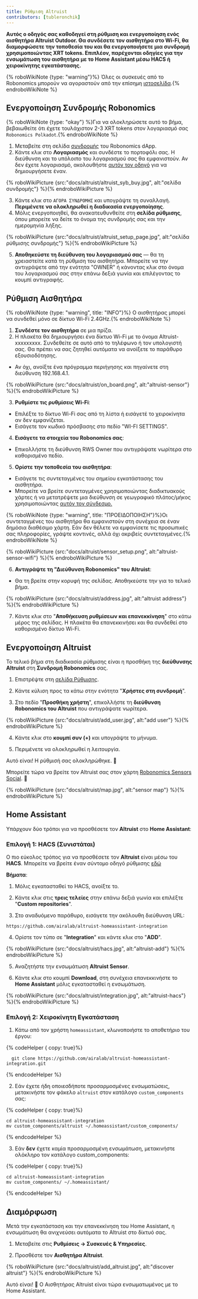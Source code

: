 ```yaml
---
title: Ρύθμιση Altruist
contributors: [tubleronchik]
---
```


**Αυτός ο οδηγός σας καθοδηγεί στη ρύθμιση και ενεργοποίηση ενός αισθητήρα Altruist Outdoor. Θα συνδέσετε τον αισθητήρα στο Wi-Fi, θα διαμορφώσετε την τοποθεσία του και θα ενεργοποιήσετε μια συνδρομή χρησιμοποιώντας XRT tokens. Επιπλέον, παρέχονται οδηγίες για την ενσωμάτωση του αισθητήρα με το Home Assistant μέσω HACS ή χειροκίνητης εγκατάστασης.**

{% roboWikiNote {type: "warning"}%} Όλες οι συσκευές από το Robonomics μπορούν να αγοραστούν από την επίσημη [ιστοσελίδα](https://robonomics.network/devices/).{% endroboWikiNote %}

## Ενεργοποίηση Συνδρομής Robonomics

{% roboWikiNote {type: "okay"} %}Για να ολοκληρώσετε αυτό το βήμα, βεβαιωθείτε ότι έχετε τουλάχιστον 2-3 XRT tokens στον λογαριασμό σας `Robonomics Polkadot`.{% endroboWikiNote %}

1) Μεταβείτε στη σελίδα [συνδρομής](https://robonomics.app/#/rws-buy) του Robonomics dApp. 
2) Κάντε κλικ στο **Λογαριασμός** και συνδέστε το πορτοφόλι σας. Η διεύθυνση και το υπόλοιπο του λογαριασμού σας θα εμφανιστούν.
Αν δεν έχετε λογαριασμό, ακολουθήστε [αυτόν τον οδηγό](https://wiki.robonomics.network/docs/create-account-in-dapp/) για να δημιουργήσετε έναν.

{% roboWikiPicture {src:"docs/altruist/altruist_syb_buy.jpg", alt:"σελίδα συνδρομής"} %}{% endroboWikiPicture %}

3) Κάντε κλικ στο `ΑΓΟΡΑ ΣΥΝΔΡΟΜΗΣ` και υπογράψτε τη συναλλαγή. **Περιμένετε να ολοκληρωθεί η διαδικασία ενεργοποίησης**. 
4) Μόλις ενεργοποιηθεί, θα ανακατευθυνθείτε στη **σελίδα ρύθμισης**, όπου μπορείτε να δείτε το όνομα της συνδρομής σας και την ημερομηνία λήξης. 

{% roboWikiPicture {src:"docs/altruist/altruist_setup_page.jpg", alt:"σελίδα ρύθμισης συνδρομής"} %}{% endroboWikiPicture %}

5) **Αποθηκεύστε τη διεύθυνση του λογαριασμού σας** — θα τη χρειαστείτε κατά τη ρύθμιση του αισθητήρα. Μπορείτε να την αντιγράψετε από την ενότητα "OWNER" ή κάνοντας κλικ στο όνομα του λογαριασμού σας στην επάνω δεξιά γωνία και επιλέγοντας το κουμπί αντιγραφής.

## Ρύθμιση Αισθητήρα

{% roboWikiNote {type: "warning", title: "INFO"}%} Ο αισθητήρας μπορεί να συνδεθεί μόνο σε δίκτυο Wi-Fi 2.4GHz.{% endroboWikiNote %}

1) **Συνδέστε τον αισθητήρα** σε μια πρίζα.
2) Η πλακέτα θα δημιουργήσει ένα δίκτυο Wi-Fi με το όνομα Altruist-xxxxxxxxx. Συνδεθείτε σε αυτό από το τηλέφωνο ή τον υπολογιστή σας. Θα πρέπει να σας ζητηθεί αυτόματα να ανοίξετε το παράθυρο εξουσιοδότησης. 
- Αν όχι, ανοίξτε ένα πρόγραμμα περιήγησης και πηγαίνετε στη διεύθυνση 192.168.4.1.

{% roboWikiPicture {src:"docs/altruist/on_board.png", alt:"altruist-sensor"} %}{% endroboWikiPicture %}

3) **Ρυθμίστε τις ρυθμίσεις Wi-Fi**:
- Επιλέξτε το δίκτυο Wi-Fi σας από τη λίστα ή εισάγετέ το χειροκίνητα αν δεν εμφανίζεται.
- Εισάγετε τον κωδικό πρόσβασης στο πεδίο "WI-FI SETTINGS".

4) **Εισάγετε τα στοιχεία του Robonomics σας**:
- Επικολλήστε τη διεύθυνση RWS Owner που αντιγράψατε νωρίτερα στο καθορισμένο πεδίο.

5) **Ορίστε την τοποθεσία του αισθητήρα**:
- Εισάγετε τις συντεταγμένες του σημείου εγκατάστασης του αισθητήρα.
- Μπορείτε να βρείτε συντεταγμένες χρησιμοποιώντας διαδικτυακούς χάρτες ή να μετατρέψετε μια διεύθυνση σε γεωγραφικό πλάτος/μήκος χρησιμοποιώντας [αυτόν τον σύνδεσμο.](https://www.latlong.net/convert-address-to-lat-long.html)

{% roboWikiNote {type: "warning", title: "ΠΡΟΕΙΔΟΠΟΙΗΣΗ"}%}Οι συντεταγμένες του αισθητήρα θα εμφανιστούν στη συνέχεια σε έναν δημόσια διαθέσιμο χάρτη. Εάν δεν θέλετε να εμφανίσετε τις προσωπικές σας πληροφορίες, γράψτε κοντινές, αλλά όχι ακριβείς συντεταγμένες.{% endroboWikiNote %}

{% roboWikiPicture {src:"docs/altruist/sensor_setup.png", alt:"altruist-sensor-wifi"} %}{% endroboWikiPicture %}

6) **Αντιγράψτε τη "Διεύθυνση Robonomics" του Altruist**:
- Θα τη βρείτε στην κορυφή της σελίδας. Αποθηκεύστε την για το τελικό βήμα.

{% roboWikiPicture {src:"docs/altruist/address.jpg", alt:"altruist address"} %}{% endroboWikiPicture %}

7) Κάντε κλικ στο "**Αποθήκευση ρυθμίσεων και επανεκκίνηση**" στο κάτω μέρος της σελίδας. Η πλακέτα θα επανεκκινήσει και θα συνδεθεί στο καθορισμένο δίκτυο Wi-Fi.

## Ενεργοποίηση Altruist
Το τελικό βήμα στη διαδικασία ρύθμισης είναι η προσθήκη της **διεύθυνσης Altruist** στη **Συνδρομή Robonomics** σας.

1) Επιστρέψτε στη [σελίδα Ρύθμισης](https://robonomics.app/#/rws-setup).

2) Κάντε κύλιση προς τα κάτω στην ενότητα "**Χρήστες στη συνδρομή**".

3) Στο πεδίο "**Προσθήκη χρήστη**", επικολλήστε τη **διεύθυνση Robonomics του Altruist** που αντιγράψατε νωρίτερα.

{% roboWikiPicture {src:"docs/altruist/add_user.jpg", alt:"add user"} %}{% endroboWikiPicture %}

4) Κάντε κλικ στο **κουμπί συν (+)** και υπογράψτε το μήνυμα.

5) Περιμένετε να ολοκληρωθεί η λειτουργία.

Αυτό είναι! Η ρύθμισή σας ολοκληρώθηκε. 🎉

Μπορείτε τώρα να βρείτε τον Altruist σας στον χάρτη [Robonomics Sensors Social](https://sensors.social/#). 🚀

{% roboWikiPicture {src:"docs/altruist/map.jpg", alt:"sensor map"} %}{% endroboWikiPicture %}

## Home Assistant

Υπάρχουν δύο τρόποι για να προσθέσετε τον **Altruist** στο **Home Assistant**:

### Επιλογή 1: HACS (Συνιστάται)

Ο πιο εύκολος τρόπος για να προσθέσετε τον **Altruist** είναι μέσω του **HACS**. Μπορείτε να βρείτε έναν σύντομο οδηγό ρύθμισης [εδώ](https://hacs.xyz/docs/use/)

**Βήματα**:
1) Μόλις εγκατασταθεί το HACS, ανοίξτε το.

2) Κάντε κλικ στις **τρεις τελείες** στην επάνω δεξιά γωνία και επιλέξτε "**Custom repositories**".

3) Στο αναδυόμενο παράθυρο, εισάγετε την ακόλουθη διεύθυνση URL:

```
https://github.com/airalab/altruist-homeassistant-integration
```
4) Ορίστε τον τύπο σε "**Integration**" και κάντε κλικ στο "**ADD**".

{% roboWikiPicture {src:"docs/altruist/hacs.jpg", alt:"altruist-add"} %}{% endroboWikiPicture %}

5) Αναζητήστε την ενσωμάτωση **Altruist Sensor**.

6) Κάντε κλικ στο κουμπί **Download**, στη συνέχεια επανεκκινήστε το **Home Assistant** μόλις εγκατασταθεί η ενσωμάτωση.


{% roboWikiPicture {src:"docs/altruist/integration.jpg", alt:"altruist-hacs"} %}{% endroboWikiPicture %}

### Επιλογή 2: Χειροκίνητη Εγκατάσταση

1) Κάτω από τον χρήστη `homeassistant`, κλωνοποιήστε το αποθετήριο του έργου:

{% codeHelper { copy: true}%}

```shell
  git clone https://github.com/airalab/altruist-homeassistant-integration.git
```

{% endcodeHelper %}

2) Εάν έχετε ήδη οποιεσδήποτε προσαρμοσμένες ενσωματώσεις, μετακινήστε τον φάκελο `altruist` στον κατάλογο `custom_components` σας:

{% codeHelper { copy: true}%}

```
cd altruist-homeassistant-integration
mv custom_components/altruist ~/.homeassistant/custom_components/
```

{% endcodeHelper %}

3) Εάν **δεν** έχετε καμία προσαρμοσμένη ενσωμάτωση, μετακινήστε ολόκληρο τον κατάλογο custom_components:

{% codeHelper { copy: true}%}

 ```
cd altruist-homeassistant-integration
mv custom_components/ ~/.homeassistant/
```

{% endcodeHelper %}

## Διαμόρφωση

Μετά την εγκατάσταση και την επανεκκίνηση του Home Assistant, η ενσωμάτωση θα ανιχνεύσει αυτόματα το Altruist στο δίκτυό σας.

1) Μεταβείτε στις **Ρυθμίσεις → Συσκευές & Υπηρεσίες**.

2) Προσθέστε τον **Αισθητήρα Altruist**.

{% roboWikiPicture {src:"docs/altruist/add_altruist.jpg", alt:"discover altruist"} %}{% endroboWikiPicture %}

Αυτό είναι! 🚀 Ο Αισθητήρας Altruist είναι τώρα ενσωματωμένος με το Home Assistant.